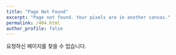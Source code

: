 ```yaml
---
title: "Page Not Found"
excerpt: "Page not found. Your pixels are in another canvas."
permalink: /404.html
author_profile: false
---
```


요청하신 페이지를 찾을 수 업습니다.

<script>
  var GOOG_FIXURL_LANG = 'en';
  var GOOG_FIXURL_SITE = 'https://rib-president.github.io'
</script>
<script src="https://linkhelp.clients.google.com/tbproxy/lh/wm/fixurl.js">
</script>
